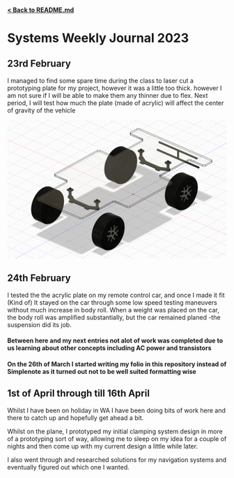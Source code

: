 #### [< Back to README.md](/README.md)

# Systems Weekly Journal 2023

## 23rd February  
I managed to find some spare time during the class to laser cut a prototyping plate for my project, however it was a little too thick. however I am not sure if I will be able to make them any thinner due to flex. Next period, I will test how much the plate (made of acrylic) will affect the center of gravity of the vehicle

<img src="../media/sillyacrylic.png">

## 24th February
I tested the the acrylic plate on my remote control car, and once I made it fit (Kind of) It stayed on the car through some low speed testing maneuvers without much increase in body roll. When a weight was placed on the car, the body roll was amplified substantially, but the car remained planed -the suspension did its job.

#### Between here and my next entries not alot of work was completed due to us learning about other concepts including AC power and transistors
#### On the 26th of March I started writing my folio in this repository instead of Simplenote as it turned out not to be well suited formatting wise

## 1st of April through till 16th April
Whilst I have been on holiday in WA I have been doing bits of work here and there to catch up and hopefully get ahead a bit.

Whilst on the plane, I prototyped my initial clamping system design in more of a prototyping sort of way, allowing me to sleep on my idea for a couple of nights and then come up with my current design a little while later.

I also went through and researched solutions for my navigation systems and eventually figured out which one I wanted. 
